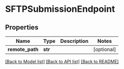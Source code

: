 # SFTPSubmissionEndpoint

## Properties
Name | Type | Description | Notes
------------ | ------------- | ------------- | -------------
**remote_path** | **str** |  | [optional] 

[[Back to Model list]](../README.md#documentation-for-models) [[Back to API list]](../README.md#documentation-for-api-endpoints) [[Back to README]](../README.md)


